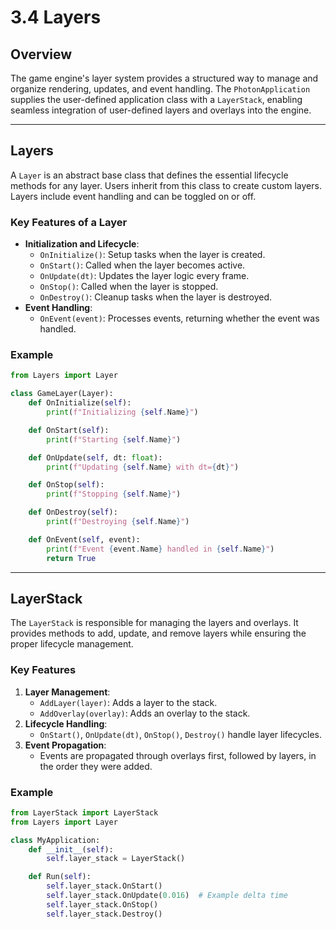 # 3.4 Layers

## Overview

The game engine's layer system provides a structured way to manage and organize rendering, updates, and event handling. The `PhotonApplication` supplies the user-defined application class with a `LayerStack`, enabling seamless integration of user-defined layers and overlays into the engine.

---

## Layers

A `Layer` is an abstract base class that defines the essential lifecycle methods for any layer. Users inherit from this class to create custom layers. Layers include event handling and can be toggled on or off.

### Key Features of a Layer
- **Initialization and Lifecycle**:
  - `OnInitialize()`: Setup tasks when the layer is created.
  - `OnStart()`: Called when the layer becomes active.
  - `OnUpdate(dt)`: Updates the layer logic every frame.
  - `OnStop()`: Called when the layer is stopped.
  - `OnDestroy()`: Cleanup tasks when the layer is destroyed.
- **Event Handling**:
  - `OnEvent(event)`: Processes events, returning whether the event was handled.

### Example
```python
from Layers import Layer

class GameLayer(Layer):
    def OnInitialize(self):
        print(f"Initializing {self.Name}")

    def OnStart(self):
        print(f"Starting {self.Name}")

    def OnUpdate(self, dt: float):
        print(f"Updating {self.Name} with dt={dt}")

    def OnStop(self):
        print(f"Stopping {self.Name}")

    def OnDestroy(self):
        print(f"Destroying {self.Name}")

    def OnEvent(self, event):
        print(f"Event {event.Name} handled in {self.Name}")
        return True
```

---

## LayerStack

The `LayerStack` is responsible for managing the layers and overlays. It provides methods to add, update, and remove layers while ensuring the proper lifecycle management.

### Key Features
1. **Layer Management**:
   - `AddLayer(layer)`: Adds a layer to the stack.
   - `AddOverlay(overlay)`: Adds an overlay to the stack.
2. **Lifecycle Handling**:
   - `OnStart()`, `OnUpdate(dt)`, `OnStop()`, `Destroy()` handle layer lifecycles.
3. **Event Propagation**:
   - Events are propagated through overlays first, followed by layers, in the order they were added.

### Example
```python
from LayerStack import LayerStack
from Layers import Layer

class MyApplication:
    def __init__(self):
        self.layer_stack = LayerStack()

    def Run(self):
        self.layer_stack.OnStart()
        self.layer_stack.OnUpdate(0.016)  # Example delta time
        self.layer_stack.OnStop()
        self.layer_stack.Destroy()
```
